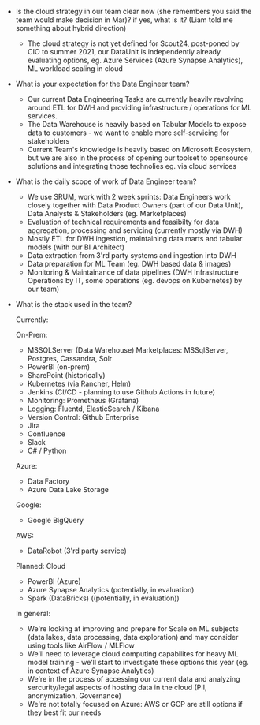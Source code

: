 * Is the cloud strategy in our team clear now (she remembers you said the team would make decision in Mar)? if yes, what is it? (Liam told me something about hybrid direction)
  * The cloud strategy is not yet defined for Scout24, post-poned by CIO to summer 2021, our DataUnit is independently already evaluating options, eg. Azure Services (Azure Synapse Analytics), ML workload scaling in cloud

* What is your expectation for the Data Engineer team?
  * Our current Data Engineering Tasks are currently heavily revolving around ETL for DWH and providing infrastructure / operations for ML services.
  * The Data Warehouse is heavily based on Tabular Models to expose data to customers - we want to enable more self-servicing for stakeholders
  * Current Team's knowledge is heavily based on Microsoft Ecosystem, but we are also in the process of opening our toolset to opensource solutions and integrating those technolies 
    eg. via cloud services

* What is the daily scope of work of Data Engineer team?
  * We use SRUM, work with 2 week sprints: Data Engineers work closely together with Data Product Owners (part of our Data Unit), Data Analysts & Stakeholders (eg. Marketplaces) 
  * Evaluation of technical requirements and feasibilty for data aggregation, processing and servicing (currently mostly via DWH)
  * Mostly ETL for DWH ingestion, maintaining data marts and tabular models (with our BI Architect)
  * Data extraction from 3'rd party systems and ingestion into DWH 
  * Data preparation for ML Team (eg. DWH based data & images)
  * Monitoring & Maintainance of data pipelines (DWH Infrastructure Operations by IT, some operations (eg. devops on Kubernetes) by our team)

* What is the stack used in the team?

  Currently:

  On-Prem:
  * MSSQLServer (Data Warehouse) Marketplaces: MSSqlServer, Postgres, Cassandra, Solr
  * PowerBI (on-prem)
  * SharePoint (historically)
  * Kubernetes (via Rancher, Helm)
  * Jenkins (CI/CD - planning to use Github Actions in future)
  * Monitoring: Prometheus (Grafana)
  * Logging: Fluentd, ElasticSearch / Kibana
  * Version Control: Github Enterprise
  * Jira
  * Confluence
  * Slack
  * C# / Python

  Azure:
  * Data Factory
  * Azure Data Lake Storage

  Google:
  * Google BigQuery
  
  AWS:
  * DataRobot (3'rd party service)

  Planned:
    Cloud
    * PowerBI (Azure)
    * Azure Synapse Analytics (potentially, in evaluation)
    * Spark (DataBricks) ((potentially, in evaluation))

    In general:
    * We're looking at improving and prepare for Scale on ML subjects (data lakes, data processing, data exploration)
      and may consider using tools like AirFlow / MLFlow
    * We'll need to leverage cloud computing capabilites for heavy ML model training - we'll start to investigate these options this year (eg. in context of Azure Synapse Analytics)
    * We're in the process of accessing our current data and analyzing sercurity/legal aspects of hosting data in the cloud (PII, anonymization, Governance)
    * We're not totally focused on Azure: AWS or GCP are still options if they best fit our needs 
